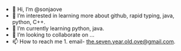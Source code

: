 - 👋 Hi, I’m @sonjaove
- 👀 I’m interested in learning more about github, rapid typing, java, python, C++.
- 🌱 I’m currently learning python, java. 
- 💞️ I’m looking to collaborate on ...
- 📫 How to reach me 1. email- the.seven.year.old.ove@gmail.com.

<!---
sonjaove/sonjaove is a ✨ special ✨ repository because its `README.md` (this file) appears on your GitHub profile.
You can click the Preview link to take a look at your changes.
--->
